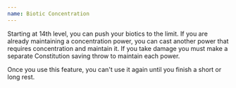 ```yaml
---
name: Biotic Concentration
---
```

Starting at 14th level, you can push your biotics to the limit. If you are already maintaining a concentration power,
you can cast another power that requires concentration and maintain it. If you take damage you must make a separate
Constitution saving throw to maintain each power.

Once you use this feature, you can't use it again until you finish a short or long rest.
